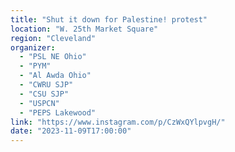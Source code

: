 ```yaml
---
title: "Shut it down for Palestine! protest"
location: "W. 25th Market Square"
region: "Cleveland"
organizer:
  - "PSL NE Ohio"
  - "PYM"
  - "Al Awda Ohio"
  - "CWRU SJP"
  - "CSU SJP"
  - "USPCN"
  - "PEPS Lakewood"
link: "https://www.instagram.com/p/CzWxQYlpvgH/"
date: "2023-11-09T17:00:00"
---
```

